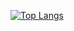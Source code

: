 [![Top Langs](https://github-readme-stats.vercel.app/api/top-langs/?username=Suly-ms&layout=compact)](https://github.com/Suly-ms/github-readme-stats)
